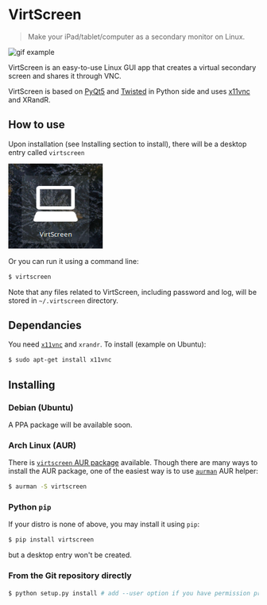 # VirtScreen

> Make your iPad/tablet/computer as a secondary monitor on Linux.

![gif example](https://github.com/kbumsik/VirtScreen/blob/d2387d3321bd4d110d890ca87703196df203dc89/icon/gif_example.gif?raw=true)

VirtScreen is an easy-to-use Linux GUI app that creates a virtual secondary screen and shares it through VNC.

VirtScreen is based on [PyQt5](https://www.riverbankcomputing.com/software/pyqt/intro) and [Twisted](https://twistedmatrix.com) in Python side and uses [x11vnc](https://github.com/LibVNC/x11vnc) and XRandR.

## How to use

Upon installation (see Installing section to install), there will be a desktop entry called `virtscreen`

![desktop entry](doc/desktop_entry.png)

Or you can run it using a command line:

```bash
$ virtscreen
```

Note that any files related to VirtScreen, including password and log, will be stored in `~/.virtscreen` directory.

## Dependancies

You need [`x11vnc`](https://github.com/LibVNC/x11vnc) and `xrandr`. To install (example on Ubuntu):
```bash
$ sudo apt-get install x11vnc
```

## Installing

### Debian (Ubuntu)

A PPA package will be available soon.

### Arch Linux (AUR)

There is [`virtscreen` AUR package](https://aur.archlinux.org/packages/virtscreen/) available. Though there are many ways to install the AUR package, one of the easiest way is to use [`aurman`](https://github.com/polygamma/aurman) AUR helper:

```bash
$ aurman -S virtscreen
```

### Python `pip`

If your distro is none of above, you may install it using `pip`:

```bash
$ pip install virtscreen
```

but a desktop entry won't be created.

### From the Git repository directly

```bash
$ python setup.py install # add --user option if you have permission problem
```
